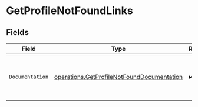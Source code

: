 # GetProfileNotFoundLinks


## Fields

| Field                                                                                                    | Type                                                                                                     | Required                                                                                                 | Description                                                                                              |
| -------------------------------------------------------------------------------------------------------- | -------------------------------------------------------------------------------------------------------- | -------------------------------------------------------------------------------------------------------- | -------------------------------------------------------------------------------------------------------- |
| `Documentation`                                                                                          | [operations.GetProfileNotFoundDocumentation](../../models/operations/getprofilenotfounddocumentation.md) | :heavy_check_mark:                                                                                       | The URL to the generic Mollie API error handling guide.                                                  |